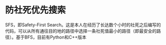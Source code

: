 # 防社死优先搜索
SFS，即Safety-First Search。这是本人在经历了长达数个小时的社死之后编写的代码，可以从所有通往目的地的路径中选择一条社死值最小的路径（即最安全的路径）。基于BFS，目前有Python和C++版本
